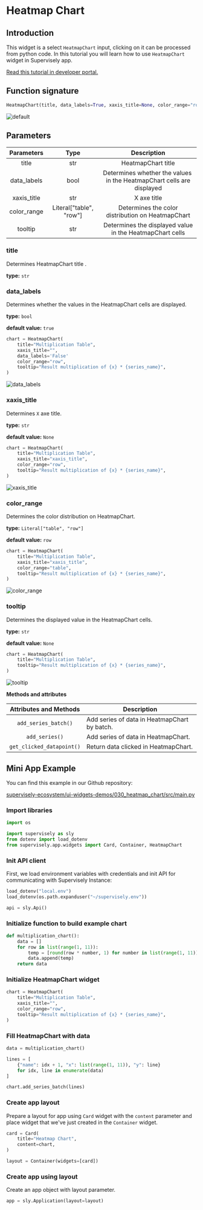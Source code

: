 # Heatmap Chart

## Introduction

This widget is a select `HeatmapChart` input, clicking on it can be processed from python code. In this tutorial you will learn how to use `HeatmapChart` widget in Supervisely app.

[Read this tutorial in developer portal.](https://developer.supervise.ly/app-development/apps-with-gui/HeatmapChart)

## Function signature

```python
HeatmapChart(title, data_labels=True, xaxis_title=None, color_range="row", tooltip=None)
```

![default](https://user-images.githubusercontent.com/120389559/218247387-621e000a-56ef-4b0a-9900-1ef8cd0ebf38.gif)

## Parameters

| Parameters  |          Type           |                               Description                               |
| :---------: | :---------------------: | :---------------------------------------------------------------------: |
|    title    |           str           |                           HeatmapChart title                            |
| data_labels |          bool           | Determines whether the values ​​in the HeatmapChart cells are displayed |
| xaxis_title |           str           |                               X axe title                               |
| color_range | Literal["table", "row"] |            Determines the color distribution on HeatmapChart            |
|   tooltip   |           str           |        Determines the displayed value in the HeatmapChart cells         |

### title

Determines HeatmapChart title .

**type:** `str`

### data_labels

Determines whether the values ​​in the HeatmapChart cells are displayed.

**type:** `bool`

**default value:** `true`

```python
chart = HeatmapChart(
    title="Multiplication Table",
    xaxis_title="",
    data_labels='False'
    color_range="row",
    tooltip="Result multiplication of {x} * {series_name}",
)
```

![data_labels](https://user-images.githubusercontent.com/120389559/218247687-c27fcc47-16ab-40a5-a025-df8766dc5f42.gif)

### xaxis_title

Determines `X` axe title.

**type:** `str`

**default value:** `None`

```python
chart = HeatmapChart(
    title="Multiplication Table",
    xaxis_title="xaxis_title",
    color_range="row",
    tooltip="Result multiplication of {x} * {series_name}",
)
```

![xaxis_title](https://user-images.githubusercontent.com/120389559/218247762-ea5506e9-c029-41cf-b976-d9d80aee8b09.png)

### color_range

Determines the color distribution on HeatmapChart.

**type:** `Literal["table", "row"]`

**default value:** `row`

```python
chart = HeatmapChart(
    title="Multiplication Table",
    xaxis_title="xaxis_title",
    color_range="table",
    tooltip="Result multiplication of {x} * {series_name}",
)
```

![color_range](https://user-images.githubusercontent.com/120389559/218247863-836b4834-fe1d-499c-a324-9db938ef9f3c.png)

### tooltip

Determines the displayed value in the HeatmapChart cells.

**type:** `str`

**default value:** `None`

```python
chart = HeatmapChart(
    title="Multiplication Table",
    tooltip="Result multiplication of {x} * {series_name}",
)
```

![tooltip](https://user-images.githubusercontent.com/120389559/218247998-6d6503a6-d5b4-4565-a4de-7aa0e96d52e1.gif)

**Methods and attributes**

|  Attributes and Methods   | Description                                  |
| :-----------------------: | -------------------------------------------- |
|   `add_series_batch()`    | Add series of data in HeatmapChart by batch. |
|      `add_series()`       | Add series of data in HeatmapChart.          |
| `get_clicked_datapoint()` | Return data clicked in HeatmapChart.         |

## Mini App Example

You can find this example in our Github repository:

[supervisely-ecosystem/ui-widgets-demos/030_heatmap_chart/src/main.py](https://github.com/supervisely-ecosystem/ui-widgets-demos/blob/master/030_heatmap_chart/src/main.py)

### Import libraries

```python
import os

import supervisely as sly
from dotenv import load_dotenv
from supervisely.app.widgets import Card, Container, HeatmapChart
```

### Init API client

First, we load environment variables with credentials and init API for communicating with Supervisely Instance:

```python
load_dotenv("local.env")
load_dotenv(os.path.expanduser("~/supervisely.env"))

api = sly.Api()
```

### Initialize function to build example chart

```python
def multiplication_chart():
    data = []
    for row in list(range(1, 11)):
        temp = [round(row * number, 1) for number in list(range(1, 11))]
        data.append(temp)
    return data
```

### Initialize HeatmapChart widget

```python
chart = HeatmapChart(
    title="Multiplication Table",
    xaxis_title="",
    color_range="row",
    tooltip="Result multiplication of {x} * {series_name}",
)
```

### Fill HeatmapChart with data

```python
data = multiplication_chart()

lines = [
    {"name": idx + 1, "x": list(range(1, 11)), "y": line}
    for idx, line in enumerate(data)
]

chart.add_series_batch(lines)
```

### Create app layout

Prepare a layout for app using `Card` widget with the `content` parameter and place widget that we've just created in the `Container` widget.

```python
card = Card(
    title="Heatmap Chart",
    content=chart,
)

layout = Container(widgets=[card])
```

### Create app using layout

Create an app object with layout parameter.

```python
app = sly.Application(layout=layout)
```
